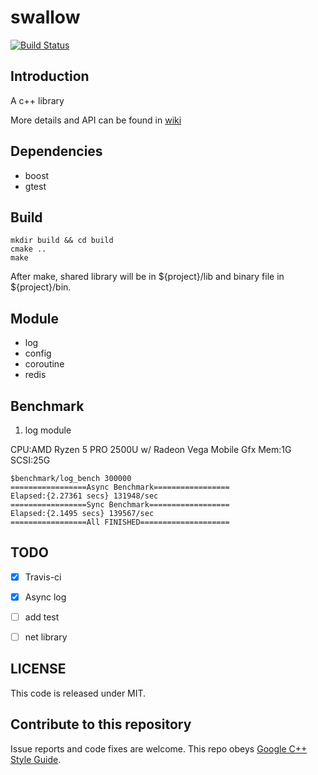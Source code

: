 # swallow

[![Build Status](https://travis-ci.com/pusidun/swallow.svg?branch=master)](https://travis-ci.com/pusidun/swallow)

## Introduction

A c++ library

More details and API can be found in [wiki](https://github.com/pusidun/swallow/wiki)

## Dependencies

- boost
- gtest

## Build

```
mkdir build && cd build
cmake ..
make
```

After make, shared library will be in ${project}/lib and binary file in ${project}/bin.

## Module

- log
- config
- coroutine
- redis

## Benchmark

1. log module

CPU:AMD Ryzen 5 PRO 2500U w/ Radeon Vega Mobile Gfx
Mem:1G SCSI:25G

```
$benchmark/log_bench 300000
=================Async Benchmark=================
Elapsed:{2.27361 secs} 131948/sec
=================Sync Benchmark==================
Elapsed:{2.1495 secs} 139567/sec
=================All FINISHED====================
```

## TODO

- [x] Travis-ci

- [x] Async log

- [ ] add test

- [ ] net library

## LICENSE

This code is released under MIT.

## Contribute to this repository

Issue reports and code fixes are welcome.
This repo obeys [Google C++ Style Guide](http://google.github.io/styleguide/cppguide.html).
